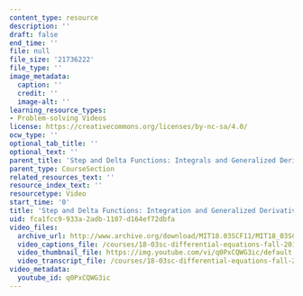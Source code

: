 ```yaml
---
content_type: resource
description: ''
draft: false
end_time: ''
file: null
file_size: '21736222'
file_type: ''
image_metadata:
  caption: ''
  credit: ''
  image-alt: ''
learning_resource_types:
- Problem-solving Videos
license: https://creativecommons.org/licenses/by-nc-sa/4.0/
ocw_type: ''
optional_tab_title: ''
optional_text: ''
parent_title: 'Step and Delta Functions: Integrals and Generalized Derivatives'
parent_type: CourseSection
related_resources_text: ''
resource_index_text: ''
resourcetype: Video
start_time: '0'
title: 'Step and Delta Functions: Integration and Generalized Derivatives'
uid: fca1fcc9-933a-2adb-1107-d164ef72dbfa
video_files:
  archive_url: http://www.archive.org/download/MIT18.03SCF11/MIT18_03SC_110728_L2_300k.mp4
  video_captions_file: /courses/18-03sc-differential-equations-fall-2011/42b939c41c395afb8f45359a8d331ca6_q0PxCQWG3ic.vtt
  video_thumbnail_file: https://img.youtube.com/vi/q0PxCQWG3ic/default.jpg
  video_transcript_file: /courses/18-03sc-differential-equations-fall-2011/b0be4507ec5b90ba00b7013195e322cd_q0PxCQWG3ic.pdf
video_metadata:
  youtube_id: q0PxCQWG3ic
---
```

